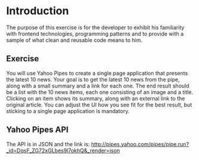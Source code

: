# Introduction
The purpose of this exercise is for the developer to exhibit his familiarity with frontend technologies,
programming patterns and to provide with a sample of what clean and reusable code means to him.

## Exercise
You will use Yahoo Pipes to create a single page application that presents the latest 10 news.
Your goal is to get the latest 10 news from the pipe, along with a small summary and a link for each one.
The end result should be a list with the 10 news items, each one consisting of an image and a title.
Clicking on an item shows its summary, along with an external link to the original article.
You can adjust the UI how you see fit for the best result, but sticking to a single page application is mandatory.

## Yahoo Pipes API
The API is in JSON and the link is: http://pipes.yahoo.com/pipes/pipe.run?_id=DqsF_ZG72xGLbes9l7okhQ&_render=json